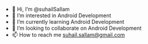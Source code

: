 - 👋 Hi, I’m @suhailSallam
- 👀 I’m interested in Android Development
- 🌱 I’m currently learning Android Development
- 💞️ I’m looking to collaborate on Android Development
- 📫 How to reach me suhail.sallam@gmail.com

<!---
suhailSallam/suhailSallam is a ✨ special ✨ repository because its `README.md` (this file) appears on your GitHub profile.
You can click the Preview link to take a look at your changes.
--->
